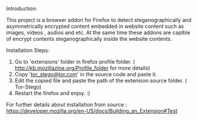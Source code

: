 Introduction: 

This project is a browser addon for Firefox to detect steganographically and asymmetrically encrypted content embedded in website content such as images, videos , audios and etc. At the same time these addons are caplble of encrypt contents steganographically inside the website contents. 

Installation Steps:
1. Go to 'extensions' folder in firefox profile folder. ( http://kb.mozillazine.org/Profile_folder for more details)
2. Copy 'tor_stego@tor.com' in the source code and paste it.
3. Edit the copied file and paste the path of the extension source folder. ( Tor-Stego)
4. Restart the firefox and enjoy. :)

For further details about installation from source : https://developer.mozilla.org/en-US/docs/Building_an_Extension#Test
